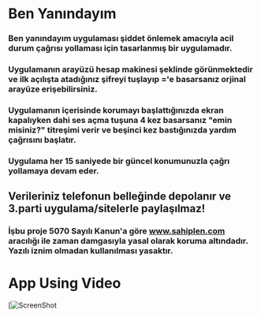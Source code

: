 # Ben Yanındayım

### Ben yanındayım uygulaması şiddet önlemek amacıyla acil durum çağrısı yollaması için tasarlanmış bir uygulamadır.

### Uygulamanın arayüzü hesap makinesi şeklinde görünmektedir ve ilk açılışta atadığınız şifreyi tuşlayıp ='e basarsanız orjinal arayüze erişebilirsiniz.

### Uygulamanın içerisinde korumayı başlattığınızda ekran kapalıyken dahi ses açma tuşuna 4 kez basarsanız "emin misiniz?" titreşimi verir ve beşinci kez bastığınızda yardım çağrısını başlatır.

### Uygulama her 15 saniyede bir güncel konumunuzla çağrı yollamaya devam eder.

## Verileriniz telefonun belleğinde depolanır ve 3.parti uygulama/sitelerle paylaşılmaz!

### İşbu proje 5070 Sayılı Kanun'a göre www.sahiplen.com aracılığı ile zaman damgasıyla yasal olarak koruma altındadır. Yazılı iznim olmadan kullanılması yasaktır.

# App Using Video

[![ScreenShot](https://github.com/asimolpiq/ben-yanindayim/blob/main/screenshot/ben_yanindayim.gif)


